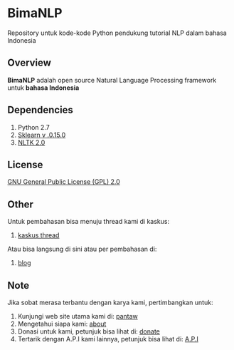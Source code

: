 # BimaNLP
Repository untuk kode-kode Python pendukung tutorial NLP dalam bahasa Indonesia

## Overview
**BimaNLP** adalah open source Natural Language Processing framework untuk **bahasa Indonesia**

## Dependencies

1. Python 2.7
2. [Sklearn v .0.15.0](http://scikit-learn.org/stable/)
3. [NLTK 2.0](http://www.nltk.org/)

## License
[GNU General Public License (GPL) 2.0](http://www.gnu.org/licenses/gpl-2.0.html)

## Other
Untuk pembahasan bisa menuju thread kami di kaskus:

1. [kaskus thread](http://www.kaskus.co.id/thread/55e5434814088d200a8b4567/sharediskusi-mengenai-nlpnatural-language-processing?goto=newpost)


Atau bisa langsung di sini atau per pembahasan di: 

1. [blog](http://blog.pantaw.com)


## Note
Jika sobat merasa terbantu dengan karya kami, pertimbangkan untuk:

1. Kunjungi web site utama kami di: [pantaw](http://pantaw.com)
2. Mengetahui siapa kami: [about](http://pantaw.com/about)
3. Donasi untuk kami, petunjuk bisa lihat di: [donate](http://pantaw.com/donate)
4. Tertarik dengan A.P.I kami lainnya, petunjuk bisa lihat di: [A.P.I](http://pantaw.com/api)
